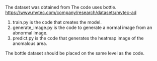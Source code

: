 The dataset was obtained from The code uses bottle.  
https://www.mvtec.com/company/research/datasets/mvtec-ad  

1. train.py is the code that creates the model.  
2. generate_image.py is the code to generate a normal image from an abnormal image.  
3. predict.py is the code that generates the heatmap image of the anomalous area.  

The bottle dataset should be placed on the same level as the code.  